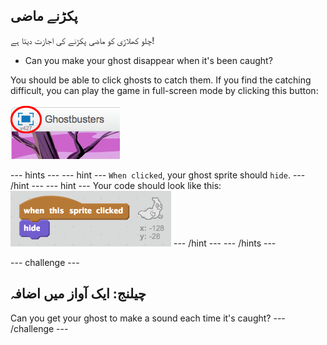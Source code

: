 ## پکڑنے ماضی

چلو کھلاڑی کو ماضی پکڑنے کی اجازت دیتا ہے!

+ Can you make your ghost disappear when it's been caught?

You should be able to click ghosts to catch them. If you find the catching difficult, you can play the game in full-screen mode by clicking this button:

![screenshot](images/ghost-fullscreen.png)

\--- hints \--- \--- hint \--- `When clicked`, your ghost sprite should `hide`. \--- /hint \--- \--- hint \--- Your code should look like this: ![screenshot](images/ghost-catch-code.png) \--- /hint \--- \--- /hints \---

\--- challenge \---

## چیلنج: ایک آواز میں اضافہ

Can you get your ghost to make a sound each time it's caught? \--- /challenge \---